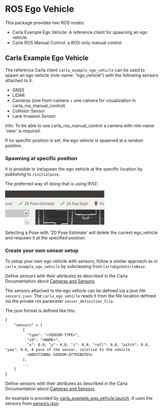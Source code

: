 # ROS Ego Vehicle

This package provides two ROS nodes:

- Carla Example Ego Vehicle: A reference client for spawning an ego vehicle
- Carla ROS Manual Control: a ROS-only manual control


## Carla Example Ego Vehicle

The reference Carla client `carla_example_ego_vehicle` can be used to spawn an ego vehicle (role-name: "ego_vehicle") with the following sensors attached to it.

- GNSS
- LIDAR
- Cameras (one front-camera + one camera for visualization in carla_ros_manual_control)
- Collision Sensor
- Lane Invasion Sensor

Info: To be able to use carla_ros_manual_control a camera with role-name 'view' is required.

If no specific position is set, the ego vehicle is spawned at a random position.


### Spawning at specific position

It is possible to (re)spawn the ego vehicle at the specific location by publishing to `/initialpose`.

The preferred way of doing that is using RVIZ:

![rviz_set_start_goal](../assets/images/rviz_set_start_goal.png "RVIZ_Set_Start_Goal")

Selecting a Pose with '2D Pose Estimate' will delete the current ego_vehicle and respawn it at the specified position.


### Create your own sensor setup

To setup your own ego vehicle with sensors, follow a similar approach as in `carla_example_ego_vehicle` by subclassing from `CarlaEgoVehicleBase`.

Define sensors with their attributes as described in the Carla Documentation about [Cameras and Sensors](https://github.com/carla-simulator/carla/blob/master/Docs/cameras_and_sensors.md).

The sensors attached to the ego vehicle can be defined via a json file `sensors.json`. The `carla_ego_vehicle` reads it from the file location defined via the private ros parameter `sensor_definition_file`.

The json format is defined like this:

    { 
        "sensors" = [
            {
              "type": "<SENSOR-TYPE>",
              "id": "<NAME>",
              "x": 0.0, "y": 0.0, "z": 0.0, "roll": 0.0, "pitch": 0.0, "yaw": 0.0, # pose of the sensor, relative to the vehicle
              <ADDITIONAL-SENSOR-ATTRIBUTES>
            },
            ...
        ]
    }

Define sensors with their attributes as described in the Carla Documentation about [Cameras and Sensors](https://github.com/carla-simulator/carla/blob/master/Docs/cameras_and_sensors.md).

An example is provided by [carla_example_ego_vehicle.launch](launch/carla_example_ego_vehicle.launch). It uses the sensors from [sensors.json](config/sensors.json)
